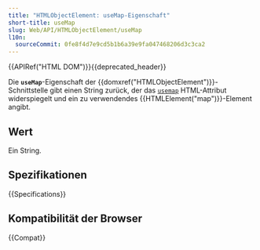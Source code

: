 ```yaml
---
title: "HTMLObjectElement: useMap-Eigenschaft"
short-title: useMap
slug: Web/API/HTMLObjectElement/useMap
l10n:
  sourceCommit: 0fe8f4d7e9cd5b1b6a39e9fa047468206d3c3ca2
---
```


{{APIRef("HTML DOM")}}{{deprecated_header}}

Die **`useMap`**-Eigenschaft der
{{domxref("HTMLObjectElement")}}-Schnittstelle gibt einen String zurück, der das [`usemap`](/de/docs/Web/HTML/Element/object#usemap) HTML-Attribut widerspiegelt und ein zu verwendendes {{HTMLElement("map")}}-Element angibt.

## Wert

Ein String.

## Spezifikationen

{{Specifications}}

## Kompatibilität der Browser

{{Compat}}

